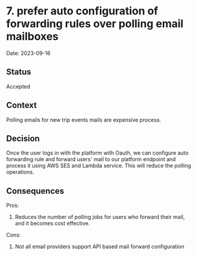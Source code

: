 # 7. prefer auto configuration of forwarding rules over polling email mailboxes

Date: 2023-09-16

## Status

Accepted

## Context
Polling emails for new trip events mails are expensive process. 


## Decision

Once the user logs in with the platform with Oauth, we can configure auto forwarding rule and forward users' mail to our platform endpoint and process it using 
AWS SES and Lambda service. This will reduce the polling operations.


## Consequences

Pros: 
1. Reduces the number of polling jobs for users who forward their mail, and it becomes cost effective.

Cons:
1. Not all email providers support API based mail forward configuration
